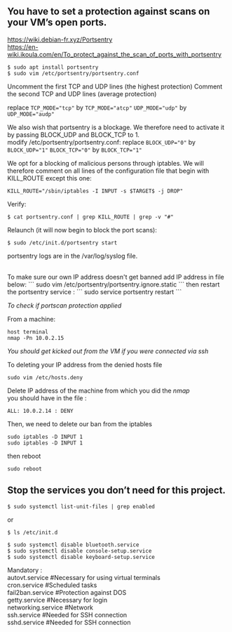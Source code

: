 ## You have to set a protection against scans on your VM’s open ports.
https://wiki.debian-fr.xyz/Portsentry<br>
https://en-wiki.ikoula.com/en/To_protect_against_the_scan_of_ports_with_portsentry 
```
$ sudo apt install portsentry
$ sudo vim /etc/portsentry/portsentry.conf
```
Uncomment the first TCP and UDP lines (the highest protection)
Comment the second TCP and UDP lines (average protection)

replace
```TCP_MODE="tcp"``` by ```TCP_MODE="atcp"```
```UDP_MODE="udp"``` by ```UDP_MODE="audp"```

We also wish that portsentry is a blockage. We therefore need to activate it by passing BLOCK_UDP and BLOCK_TCP to 1.<br>
modify /etc/portsentry/portsentry.conf:
replace
```BLOCK_UDP="0"``` by ```BLOCK_UDP="1"```
```BLOCK_TCP="0"``` by ```BLOCK_TCP="1"```

We opt for a blocking of malicious persons through iptables. We will therefore comment on all lines of the configuration file that begin with KILL_ROUTE except this one:
```
KILL_ROUTE="/sbin/iptables -I INPUT -s $TARGET$ -j DROP"
```
Verify:
```
$ cat portsentry.conf | grep KILL_ROUTE | grep -v "#"
```
Relaunch (it will now begin to block the port scans):
```
$ sudo /etc/init.d/portsentry start
```
portsentry logs are in the /var/log/syslog file.

<br>
To make sure our own IP address doesn't get banned add IP address in file below:
```
sudo vim /etc/portsentry/portsentry.ignore.static
```
then restart the portsentry service :
```
sudo service portsentry restart
```

*To check if portscan protection applied*

From a machine:
```
host terminal
nmap -Pn 10.0.2.15
```
*You should get kicked out from the VM if you were connected via ssh*

To deleting your IP address from the denied hosts file
```
sudo vim /etc/hosts.deny
```
Delete IP address of the machine from which you did the *nmap*<br>
you should have in the file : 
```
ALL: 10.0.2.14 : DENY
```
Then, we need to delete our ban from the iptables
```
sudo iptables -D INPUT 1
sudo iptables -D INPUT 1
```
then reboot
```
sudo reboot
```

## Stop the services you don’t need for this project.
```
$ sudo systemctl list-unit-files | grep enabled
```
or 
```
$ ls /etc/init.d
```
```
$ sudo systemctl disable bluetooth.service
$ sudo systemctl disable console-setup.service
$ sudo systemctl disable keyboard-setup.service
```

Mandatory :<br>
autovt.service #Necessary for using virtual terminals<br>
cron.service #Scheduled tasks<br>
fail2ban.service #Protection against DOS<br>
getty.service #Necessary for login<br>
networking.service #Network<br>
ssh.service #Needed for SSH connection<br>
sshd.service #Needed for SSH connection<br>
